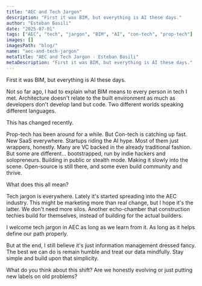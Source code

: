 ```yaml
---
title: "AEC and Tech Jargon"
description: "First it was BIM, but everything is AI these days."
author: "Esteban Basili"
date: "2025-07-01"
tags: ["AEC", "tech", "jargon", "BIM", "AI", "con-tech", "prop-tech"]
images: []
imagesPath: "blog/"
name: "aec-and-tech-jargon"
metaTitle: "AEC and Tech Jargon - Esteban Basili"
metaDescription: "First it was BIM, but everything is AI these days."
---
```


First it was BIM, but everything is AI these days.

Not so far ago, I had to explain what BIM means to every person in tech I met. Architecture doesn't relate to the built environment as much as developers don't develop land but code. Two different worlds speaking different languages.

This has changed recently.

Prop-tech has been around for a while. But Con-tech is catching up fast. New SaaS everywhere. Startups riding the AI hype. Most of them just wrappers, honestly. Many are VC backed in the already traditional fashion. But some are different... bootstrapped, run by indie hackers and solopreneurs. Building in public or stealth mode. Making it slowly into the scene. Open-source is still there, and some even build community and thrive.

What does this all mean?

Tech jargon is everywhere. Lately it's started spreading into the AEC industry. This might be marketing more than real change, but I hope it's the latter. We don't need more silos. Another echo-chamber that construction techies build for themselves, instead of building for the actual builders.

I welcome tech jargon in AEC as long as we learn from it. As long as it helps define our path properly.

But at the end, I still believe it's just information management dressed fancy. The best we can do is remain humble and treat our data mindfully. Stay simple and build upon that simplicity.

What do you think about this shift? Are we honestly evolving or just putting new labels on old problems? 